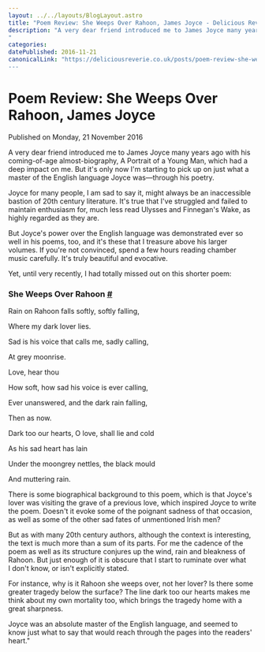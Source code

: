 ```yaml
---
layout: ../../layouts/BlogLayout.astro
title: "Poem Review: She Weeps Over Rahoon, James Joyce - Delicious Reverie"
description: "A very dear friend introduced me to James Joyce many years ago with his coming-of-age almost-biography, A Portrait of a Young Man, which had a deep impact on me. But it's only now I'm starting to pick up on just what a master of the English language Joyce was—through his poetry.
"
categories:
datePublished: 2016-11-21
canonicalLink: "https://deliciousreverie.co.uk/posts/poem-review-she-weeps-over-rahoon-james-joyce/
---
```

# Poem Review: She Weeps Over Rahoon, James Joyce

Published on Monday, 21 November 2016

A very dear friend introduced me to James Joyce many years ago with his coming-of-age almost-biography, A Portrait of a Young Man, which had a deep impact on me. But it's only now I'm starting to pick up on just what a master of the English language Joyce was—through his poetry.

Joyce for many people, I am sad to say it, might always be an inaccessible bastion of 20th century literature. It's true that I've struggled and failed to maintain enthusiasm for, much less read Ulysses and Finnegan's Wake, as highly regarded as they are.

But Joyce's power over the English language was demonstrated ever so well in his poems, too, and it's these that I treasure above his larger volumes. If you're not convinced, spend a few hours reading chamber music carefully. It's truly beautiful and evocative.

Yet, until very recently, I had totally missed out on this shorter poem:

### She Weeps Over Rahoon [#](https://deliciousreverie.co.uk/posts/poem-review-she-weeps-over-rahoon-james-joyce/#she-weeps-over-rahoon)

Rain on Rahoon falls softly, softly falling,

Where my dark lover lies.

Sad is his voice that calls me, sadly calling,

At grey moonrise.

Love, hear thou

How soft, how sad his voice is ever calling,

Ever unanswered, and the dark rain falling,

Then as now.

Dark too our hearts, O love, shall lie and cold

As his sad heart has lain

Under the moongrey nettles, the black mould

And muttering rain.

There is some biographical background to this poem, which is that Joyce's lover was visiting the grave of a previous love, which inspired Joyce to write the poem. Doesn't it evoke some of the poignant sadness of that occasion, as well as some of the other sad fates of unmentioned Irish men?

But as with many 20th century authors, although the context is interesting, the text is much more than a sum of its parts. For me the cadence of the poem as well as its structure conjures up the wind, rain and bleakness of Rahoon. But just enough of it is obscure that I start to ruminate over what I don't know, or isn't explicitly stated.

For instance, why is it Rahoon she weeps over, not her lover? Is there some greater tragedy below the surface? The line dark too our hearts makes me think about my own mortality too, which brings the tragedy home with a great sharpness.

Joyce was an absolute master of the English language, and seemed to know just what to say that would reach through the pages into the readers' heart."